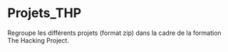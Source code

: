 # Projets_THP
Regroupe les différents projets (format zip) dans la cadre de la formation The Hacking Project.

